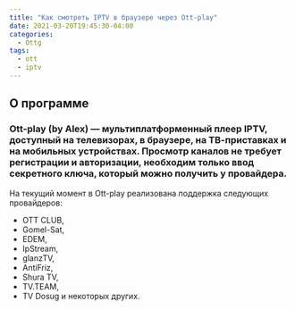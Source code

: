 ```yaml
---
title: "Как смотреть IPTV в браузере через Ott-play"
date: 2021-03-20T19:45:30-04:00
categories:
  - Ottg
tags:
  - ott
  - iptv
---
```


## О программе

### Ott-play (by Alex) — мультиплатформенный плеер IPTV, доступный на телевизорах, в браузере, на ТВ-приставках и на мобильных устройствах. Просмотр каналов не требует регистрации и авторизации, необходим только ввод секретного ключа, который можно получить у провайдера.

На текущий момент в Ott-play реализована поддержка следующих провайдеров:
- OTT CLUB,
- Gomel-Sat,
- EDEM,
- IpStream,
- glanzTV,
- AntiFriz,
- Shura TV,
- TV.TЕAМ,
- TV Dosug
и некоторых других.
